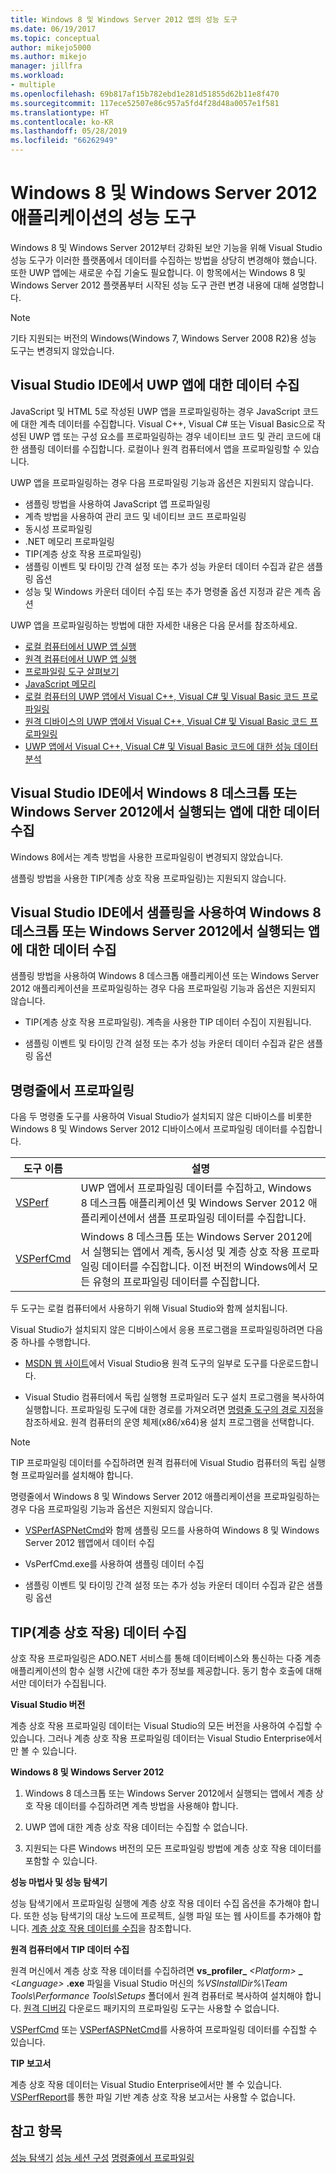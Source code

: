 ```yaml
---
title: Windows 8 및 Windows Server 2012 앱의 성능 도구
ms.date: 06/19/2017
ms.topic: conceptual
author: mikejo5000
ms.author: mikejo
manager: jillfra
ms.workload:
- multiple
ms.openlocfilehash: 69b817af15b782ebd1e281d51855d62b11e8f470
ms.sourcegitcommit: 117ece52507e86c957a5fd4f28d48a0057e1f581
ms.translationtype: HT
ms.contentlocale: ko-KR
ms.lasthandoff: 05/28/2019
ms.locfileid: "66262949"
---
```

# <a name="performance-tools-on-windows-8-and-windows-server-2012-applications"></a>Windows 8 및 Windows Server 2012 애플리케이션의 성능 도구

Windows 8 및 Windows Server 2012부터 강화된 보안 기능을 위해 Visual Studio 성능 도구가 이러한 플랫폼에서 데이터를 수집하는 방법을 상당히 변경해야 했습니다. 또한 UWP 앱에는 새로운 수집 기술도 필요합니다. 이 항목에서는 Windows 8 및 Windows Server 2012 플랫폼부터 시작된 성능 도구 관련 변경 내용에 대해 설명합니다.

> [!NOTE]
> 기타 지원되는 버전의 Windows(Windows 7, Windows Server 2008 R2)용 성능 도구는 변경되지 않았습니다.

## <a name="collect-data-on-uwp-apps-from-the-visual-studio-ide"></a>Visual Studio IDE에서 UWP 앱에 대한 데이터 수집

JavaScript 및 HTML 5로 작성된 UWP 앱을 프로파일링하는 경우 JavaScript 코드에 대한 계측 데이터를 수집합니다. Visual C++, Visual C# 또는 Visual Basic으로 작성된 UWP 앱 또는 구성 요소를 프로파일링하는 경우 네이티브 코드 및 관리 코드에 대한 샘플링 데이터를 수집합니다. 로컬이나 원격 컴퓨터에서 앱을 프로파일링할 수 있습니다.

UWP 앱을 프로파일링하는 경우 다음 프로파일링 기능과 옵션은 지원되지 않습니다.

- 샘플링 방법을 사용하여 JavaScript 앱 프로파일링
- 계측 방법을 사용하여 관리 코드 및 네이티브 코드 프로파일링
- 동시성 프로파일링
- .NET 메모리 프로파일링
- TIP(계층 상호 작용 프로파일링)
- 샘플링 이벤트 및 타이밍 간격 설정 또는 추가 성능 카운터 데이터 수집과 같은 샘플링 옵션
- 성능 및 Windows 카운터 데이터 수집 또는 추가 명령줄 옵션 지정과 같은 계측 옵션

UWP 앱을 프로파일링하는 방법에 대한 자세한 내용은 다음 문서를 참조하세요.

- [로컬 컴퓨터에서 UWP 앱 실행](/visualstudio/debugger/start-a-debugging-session-for-a-store-app-in-visual-studio-vb-csharp-cpp-and-xaml)
- [원격 컴퓨터에서 UWP 앱 실행](../debugger/run-windows-store-apps-on-a-remote-machine.md)
- [프로파일링 도구 살펴보기](profiling-feature-tour.md)
- [JavaScript 메모리](../profiling/javascript-memory.md)
- [로컬 컴퓨터의 UWP 앱에서 Visual C++, Visual C# 및 Visual Basic 코드 프로파일링](https://msdn.microsoft.com/2d0c939e-0bac-48c5-b727-46f6c6113060)
- [원격 디바이스의 UWP 앱에서 Visual C++, Visual C# 및 Visual Basic 코드 프로파일링](https://msdn.microsoft.com/b932a2be-11b0-40fd-b996-75c6b6a79d22)
- [UWP 앱에서 Visual C++, Visual C# 및 Visual Basic 코드에 대한 성능 데이터 분석](https://msdn.microsoft.com/5de4a413-d924-425f-afc4-e1ecfb0fca18)

## <a name="collect-data-on-apps-running-on-the-windows-8-desktop-or-on-windows-server-2012-from-the-visual-studio-ide"></a>Visual Studio IDE에서 Windows 8 데스크톱 또는 Windows Server 2012에서 실행되는 앱에 대한 데이터 수집

Windows 8에서는 계측 방법을 사용한 프로파일링이 변경되지 않았습니다.

샘플링 방법을 사용한 TIP(계층 상호 작용 프로파일링)는 지원되지 않습니다.

## <a name="collect-data-on-apps-running-on-the-windows-8-desktop-or-on-windows-server-2012-by-using-sampling-from-the-visual-studio-ide"></a>Visual Studio IDE에서 샘플링을 사용하여 Windows 8 데스크톱 또는 Windows Server 2012에서 실행되는 앱에 대한 데이터 수집

샘플링 방법을 사용하여 Windows 8 데스크톱 애플리케이션 또는 Windows Server 2012 애플리케이션을 프로파일링하는 경우 다음 프로파일링 기능과 옵션은 지원되지 않습니다.

- TIP(계층 상호 작용 프로파일링). 계측을 사용한 TIP 데이터 수집이 지원됩니다.

- 샘플링 이벤트 및 타이밍 간격 설정 또는 추가 성능 카운터 데이터 수집과 같은 샘플링 옵션

## <a name="profile-from-the-command-line"></a>명령줄에서 프로파일링

다음 두 명령줄 도구를 사용하여 Visual Studio가 설치되지 않은 디바이스를 비롯한 Windows 8 및 Windows Server 2012 디바이스에서 프로파일링 데이터를 수집합니다.

|도구 이름|설명|
|---------------|-----------------|
|[VSPerf](../profiling/vsperf.md)|UWP 앱에서 프로파일링 데이터를 수집하고, Windows 8 데스크톱 애플리케이션 및 Windows Server 2012 애플리케이션에서 샘플 프로파일링 데이터를 수집합니다.|
|[VSPerfCmd](../profiling/vsperfcmd.md)|Windows 8 데스크톱 또는 Windows Server 2012에서 실행되는 앱에서 계측, 동시성 및 계층 상호 작용 프로파일링 데이터를 수집합니다. 이전 버전의 Windows에서 모든 유형의 프로파일링 데이터를 수집합니다.|

두 도구는 로컬 컴퓨터에서 사용하기 위해 Visual Studio와 함께 설치됩니다.

Visual Studio가 설치되지 않은 디바이스에서 응용 프로그램을 프로파일링하려면 다음 중 하나를 수행합니다.

- [MSDN 웹 사이트](http://go.microsoft.com/fwlink/?LinkID=219549)에서 Visual Studio용 원격 도구의 일부로 도구를 다운로드합니다.

- Visual Studio 컴퓨터에서 독립 실행형 프로파일러 도구 설치 프로그램을 복사하여 실행합니다. 프로파일링 도구에 대한 경로를 가져오려면 [명령줄 도구의 경로 지정](../profiling/specifying-the-path-to-profiling-tools-command-line-tools.md)을 참조하세요. 원격 컴퓨터의 운영 체제(x86/x64)용 설치 프로그램을 선택합니다.

> [!NOTE]
> TIP 프로파일링 데이터를 수집하려면 원격 컴퓨터에 Visual Studio 컴퓨터의 독립 실행형 프로파일러를 설치해야 합니다.

명령줄에서 Windows 8 및 Windows Server 2012 애플리케이션을 프로파일링하는 경우 다음 프로파일링 기능과 옵션은 지원되지 않습니다.

- [VSPerfASPNetCmd](../profiling/vsperfaspnetcmd.md)와 함께 샘플링 모드를 사용하여 Windows 8 및 Windows Server 2012 웹앱에서 데이터 수집

- VsPerfCmd.exe를 사용하여 샘플링 데이터 수집

- 샘플링 이벤트 및 타이밍 간격 설정 또는 추가 성능 카운터 데이터 수집과 같은 샘플링 옵션

## <a name="collect-tier-interaction-tip-data"></a>TIP(계층 상호 작용) 데이터 수집

상호 작용 프로파일링은 ADO.NET 서비스를 통해 데이터베이스와 통신하는 다중 계층 애플리케이션의 함수 실행 시간에 대한 추가 정보를 제공합니다. 동기 함수 호출에 대해서만 데이터가 수집됩니다.

**Visual Studio 버전**

계층 상호 작용 프로파일링 데이터는 Visual Studio의 모든 버전을 사용하여 수집할 수 있습니다. 그러나 계층 상호 작용 프로파일링 데이터는 Visual Studio Enterprise에서만 볼 수 있습니다.

**Windows 8 및 Windows Server 2012**

1. Windows 8 데스크톱 또는 Windows Server 2012에서 실행되는 앱에서 계층 상호 작용 데이터를 수집하려면 계측 방법을 사용해야 합니다.

2. UWP 앱에 대한 계층 상호 작용 데이터는 수집할 수 없습니다.

3. 지원되는 다른 Windows 버전의 모든 프로파일링 방법에 계층 상호 작용 데이터를 포함할 수 있습니다.

**성능 마법사 및 성능 탐색기**

성능 탐색기에서 프로파일링 실행에 계층 상호 작용 데이터 수집 옵션을 추가해야 합니다. 또한 성능 탐색기의 대상 노드에 프로젝트, 실행 파일 또는 웹 사이트를 추가해야 합니다. [계층 상호 작용 데이터를 수집](../profiling/collecting-tier-interaction-data.md)을 참조합니다.

**원격 컴퓨터에서 TIP 데이터 수집**

원격 머신에서 계층 상호 작용 데이터를 수집하려면 **vs\_profiler\_** _\<Platform>_ **\_** _\<Language>_ **.exe** 파일을 Visual Studio 머신의 *%VSInstallDir%\Team Tools\Performance Tools\Setups* 폴더에서 원격 컴퓨터로 복사하여 설치해야 합니다. [원격 디버깅](../debugger/remote-debugging.md) 다운로드 패키지의 프로파일링 도구는 사용할 수 없습니다.

[VSPerfCmd](../profiling/vsperfcmd.md) 또는 [VSPerfASPNetCmd](../profiling/vsperfaspnetcmd.md)를 사용하여 프로파일링 데이터를 수집할 수 있습니다.

**TIP 보고서**

계층 상호 작용 데이터는 Visual Studio Enterprise에서만 볼 수 있습니다. [VSPerfReport](../profiling/vsperfreport.md)를 통한 파일 기반 계층 상호 작용 보고서는 사용할 수 없습니다.

## <a name="see-also"></a>참고 항목

[성능 탐색기](../profiling/performance-explorer.md)
[성능 세션 구성](../profiling/configuring-performance-sessions.md)
[명령줄에서 프로파일링](../profiling/using-the-profiling-tools-from-the-command-line.md)